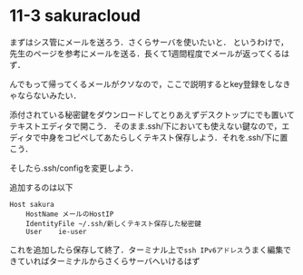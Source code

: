 # 11-3 sakuracloud

まずはシス管にメールを送ろう．さくらサーバを使いたいと．
というわけで，先生のページを参考にメールを送る．長くて1週間程度でメールが返ってくるはず．

んでもって帰ってくるメールがクソなので，ここで説明するとkey登録をしなきゃならないみたい．

添付されている秘密鍵をダウンロードしてとりあえずデスクトップにでも置いてテキストエディタで開こう．
そのまま.ssh/下においても使えない鍵なので，エディタで中身をコピペしてあたらしくテキスト保存しよう．それを.ssh/下に置こう．

そしたら.ssh/configを変更しよう．

追加するのは以下

```
Host sakura
	HostName メールのHostIP
	IdentityFile ~/.ssh/新しくテキスト保存した秘密鍵
	User	ie-user
```

これを追加したら保存して終了．ターミナル上で```ssh IPv6アドレス```うまく編集できていればターミナルからさくらサーバへいけるはず